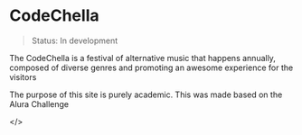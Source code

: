 <h1>CodeChella</h1>


> Status: In development


The CodeChella is a festival of alternative music that happens annually, 
composed of diverse genres and promoting an awesome experience for the visitors


 The purpose of this site is purely academic. This was made based on the Alura Challenge

</>
